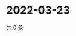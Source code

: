 # 2022-03-23

共 0 条

<!-- BEGIN WEIBO -->
<!-- 最后更新时间 Wed Mar 23 2022 23:00:53 GMT+0800 (China Standard Time) -->

<!-- END WEIBO -->
